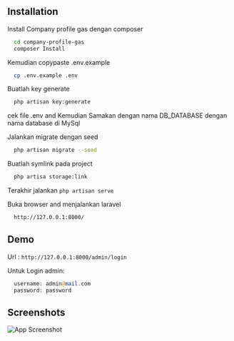 
## Installation

Install Company profile gas dengan composer

```bash
  cd company-profile-gas
  composer Install
```
Kemudian copypaste .env.example
```bash
  cp .env.example .env
```
Buatlah key generate
```bash
  php artisan key:generate
```
cek file .env and Kemudian Samakan dengan nama DB_DATABASE dengan nama database di MySql

Jalankan migrate dengan seed
```bash
  php artisan migrate --seed
```
Buatlah symlink pada project
```bash
  php artisa storage:link
```
Terakhir jalankan ```php artisan serve```

Buka browser and menjalankan laravel
```bash
  http://127.0.0.1:8000/
```
## Demo

Url : ```http://127.0.0.1:8000/admin/login```

Untuk Login admin:
```php
  username: admin@mail.com
  password: password
```

## Screenshots

![App Screenshot](https://via.placeholder.com/468x300?text=App+Screenshot+Here)

